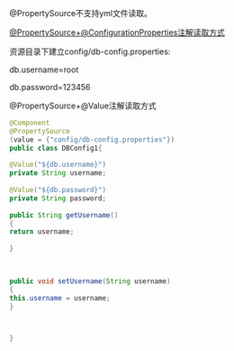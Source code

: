 
@PropertySource不支持yml文件读取。

[@PropertySource+@ConfigurationProperties注解读取方式](https://mp.weixin.qq.com/s?__biz=MzI3ODcxMzQzMw==&mid=2247484575&idx=1&sn=56c88cd7283374345d891e85a800539b&scene=21#wechat_redirect)

资源目录下建立config/db-config.properties:

db.username=root

db.password=123456

@PropertySource+@Value注解读取方式

```java
@Component
@PropertySource
(value = {"config/db-config.properties"})
public class DBConfig1{
  
@Value("${db.username}")
private String username;
   
@Value("${db.password}")
private String password;
  
public String getUsername() 
{
return username;
   
}


    
public void setUsername(String username)
{      
this.username = username;
}



}

```

